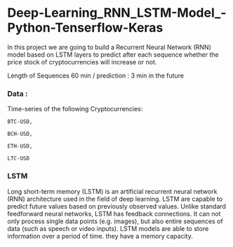 # Deep-Learning_RNN_LSTM-Model_-Python-Tenserflow-Keras

In this project we are going to build a Recurrent Neural Network (RNN) model based on LSTM layers to predict after each sequence whether the price stock of cryptocurrencies will increase or not.

Length of Sequences 60 min / prediction : 3 min in the future 

### Data : 
Time-series of the following  Cryptocurrencies:

    BTC-USD,

    BCH-USD,

    ETH-USD,

    LTC-USD


### LSTM 
Long short-term memory (LSTM) is an artificial recurrent neural network (RNN) architecture used in the field of deep learning. LSTM are capable to predict future values based on previously observed values. Unlike standard feedforward neural networks, LSTM has feedback connections. It can not only process single data points (e.g. images), but also entire sequences of data (such as speech or video inputs).
LSTM models are able to store information over a period of time.  they have a memory capacity.
